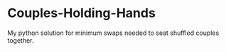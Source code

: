 # Couples-Holding-Hands
My python solution for minimum swaps needed to seat shuffled couples together.
